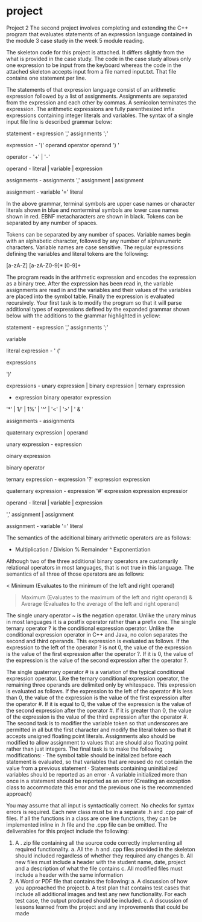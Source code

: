 # project
Project 2
The second project involves completing and extending the C++ program that evaluates
statements of an expression language contained in the module 3 case study in the week 5 module
reading.

The skeleton code for this project is attached. It differs slightly from the what is provided in the
case study. The code in the case study allows only one expression to be input from the keyboard
whereas the code in the attached skeleton accepts input from a file named input.txt. That file
contains one statement per line.

The statements of that expression language consist of an arithmetic expression followed by a list
of assignments. Assignments are separated from the expression and each other by commas. A
semicolon terminates the expression. The arithmetic expressions are fully parenthesized infix
expressions containing integer literals and variables. The syntax of a single input file line is
described grammar below:

statement - expression ',' assignments ';'

expression - '(' operand operator operand ') '

operator - '+' | '-'

operand - literal | variable | expression

assignments - assignments ',' assignment | assignment

assignment - variable '=' literal

In the above grammar, terminal symbols are upper case names or character literals shown in blue
and nonterminal symbols are lower case names shown in red. EBNF metacharacters are shown in
black. Tokens can be separated by any number of spaces.

Tokens can be separated by any number of spaces. Variable names begin with an alphabetic
character, followed by any number of alphanumeric characters. Variable names are case
sensitive. The regular expressions defining the variables and literal tokens are the following:

[a-zA-Z] [a-zA-Z0-9]*
[0-9]+

The program reads in the arithmetic expression and encodes the expression as a binary tree. After
the expression has been read in, the variable assignments are read in and the variables and their
values of the variables are placed into the symbol table. Finally the expression is evaluated
recursively.
Your first task is to modify the program so that it will parse additional types of expressions
defined by the expanded grammar shown below with the additions to the grammar highlighted in
yellow:

statement - expression ',' assignments ';'

variable

literal
expression - ' ('

expressions

')'

expressions - unary expression | binary expression
| ternary expression

- expression binary operator expression

'*' | 1/' | 1%' | '^' | '<' | '>' | ' & '

assignments - assignments

quaternary expression | operand

unary expression - expression

oinary expression

binary operator

ternary expression - expression '?' expression expression

quaternary expression - expression '#' expression expression expressior

operand - literal | variable | expression

',' assignment | assignment

assignment - variable '=' literal

The semantics of the additional binary arithmetic operators are as follows:

* Multiplication
/ Division
% Remainder
^ Exponentiation

Although two of the three additional binary operators are customarily relational operators in
most languages, that is not true in this language. The semantics of all three of those operators are
as follows:

< Minimum (Evaluates to the minimum of the left and right operand)
> Maximum (Evaluates to the maximum of the left and right operand)
& Average (Evaluates to the average of the left and right operand)

The single unary operator ~ is the negation operator. Unlike the unary minus in most languages
it is a postfix operator rather than a prefix one.
The single ternary operator ? is the conditional expression operator. Unlike the conditional
expression operator in C++ and Java, no colon separates the second and third operands. This
expression is evaluated as follows. If the expression to the left of the operator ? is not 0, the
value of the expression is the value of the first expression after the operator ?. If it is 0, the value
of the expression is the value of the second expression after the operator ?.

The single quaternary operator # is a variation of the typical conditional expression operator.
Like the ternary conditional expression operator, the remaining three operands are delimited only
by whitespace. This expression is evaluated as follows. If the expression to the left of the
operator # is less than 0, the value of the expression is the value of the first expression after the
operator #. If it is equal to 0, the value of the expression is the value of the second expression
after the operator #. If it is greater than 0, the value of the expression is the value of the third
expression after the operator #.
The second task is to modifier the variable token so that underscores are permitted in all but the
first character and modify the literal token so that it accepts unsigned floating point literals.
Assignments also should be modified to allow assignment to values that are should also floating
point rather than just integers.
The final task is to make the following modifications:
· The symbol table should be initialized before each statement is evaluated, so that
variables that are reused do not contain the value from a previous statement
· Statements containing uninitialized variables should be reported as an error
· A variable initialized more than once in a statement should be reported as an error
(Creating an exception class to accommodate this error and the previous one is the
recommended approach)

You may assume that all input is syntactically correct. No checks for syntax errors is required.
Each new class must be in a separate .h and .cpp pair of files. If all the functions in a class are
one line functions, they can be implemented inline in .h file and the .cpp file can be omitted.
The deliverables for this project include the following:
1. A . zip file containing all the source code correctly implementing all required
functionality.
a. All the .h and .cpp files provided in the skeleton should included regardless of
whether they required any changes
b. All new files must include a header with the student name, date, project and a
description of what the file contains
c. All modified files must include a header with the same information
2. A Word or PDF file that contains the following:
a. A discussion of how you approached the project
b. A test plan that contains test cases that include all additional images and test any
new functionality. For each test case, the output produced should be included.
c. A discussion of lessons learned from the project and any improvements that could
be made
